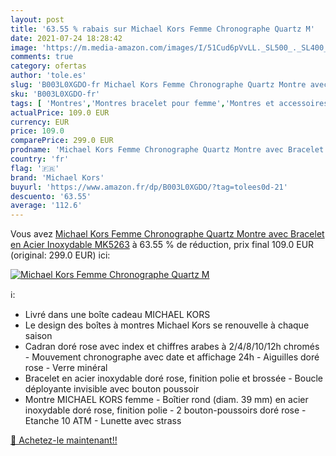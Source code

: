 ```yaml
---
layout: post
title: '63.55 % rabais sur Michael Kors Femme Chronographe Quartz M'
date: 2021-07-24 18:28:42
image: 'https://m.media-amazon.com/images/I/51Cud6pVvLL._SL500_._SL400_.jpg'
comments: true
category: ofertas
author: 'tole.es'
slug: 'B003L0XGDO-fr Michael Kors Femme Chronographe Quartz Montre avec...'
sku: 'B003L0XGDO-fr'
tags: [ 'Montres','Montres bracelet pour femme','Montres et accessoires','Montres femme','michael kors', ]
actualPrice: 109.0 EUR
currency: EUR
price: 109.0
comparePrice: 299.0 EUR
prodname: 'Michael Kors Femme Chronographe Quartz Montre avec Bracelet en Acier Inoxydable MK5263'
country: 'fr'
flag: '🇫🇷'
brand: 'Michael Kors'
buyurl: 'https://www.amazon.fr/dp/B003L0XGDO/?tag=tolees0d-21'
descuento: '63.55'
average: '112.6'
---
```


Vous avez [Michael Kors Femme Chronographe Quartz Montre avec Bracelet en Acier Inoxydable MK5263](https://www.amazon.fr/dp/B003L0XGDO/?tag=tolees0d-21)  à  63.55 % de réduction, prix final  109.0 EUR (original: 299.0 EUR) ici:

[![Michael Kors Femme Chronographe Quartz M](https://m.media-amazon.com/images/I/51Cud6pVvLL._SL500_._SL400_.jpg)](https://www.amazon.fr/dp/B003L0XGDO/?tag=tolees0d-21)

ℹ️:

- Livré dans une boîte cadeau MICHAEL KORS
- Le design des boîtes à montres Michael Kors se renouvelle à chaque saison
- Cadran doré rose avec index et chiffres arabes à 2/4/8/10/12h chromés - Mouvement chronographe avec date et affichage 24h - Aiguilles doré rose - Verre minéral
- Bracelet en acier inoxydable doré rose, finition polie et brossée - Boucle déployante invisible avec bouton poussoir
- Montre MICHAEL KORS femme - Boîtier rond (diam. 39 mm) en acier inoxydable doré rose, finition polie - 2 bouton-poussoirs doré rose - Etanche 10 ATM - Lunette avec strass

[🛒 Achetez-le maintenant!!](https://www.amazon.fr/dp/B003L0XGDO/?tag=tolees0d-21)
